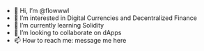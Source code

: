 - 👋 Hi, I’m @flowwwl
- 👀 I’m interested in Digital Currencies and Decentralized Finance
- 🌱 I’m currently learning Solidity
- 💞️ I’m looking to collaborate on dApps
- 📫 How to reach me: message me here

<!---
flowwwl/flowwwl is a ✨ special ✨ repository because its `README.md` (this file) appears on your GitHub profile.
You can click the Preview link to take a look at your changes.
--->
